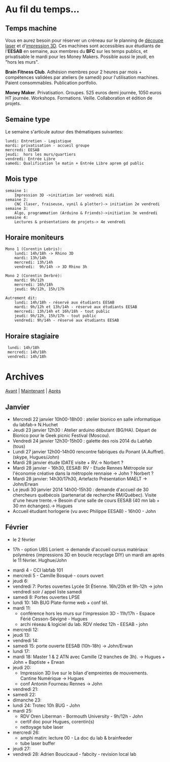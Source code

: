 # Au fil du temps...

## Temps machine
Vous en aurez besoin pour réserver un créneau sur le planning de [découpe laser](/calendar/machines/lasercut/Home) et d'[impression 3D](/calendar/machines/3dPrint/Home). Ces machines sont accessibles aux étudiants de l'**EESAB** en semaine, aux membres du **BFC** sur les temps publics, et privatisable le mardi pour les Money Makers. Possible aussi le jeudi, en "hors les murs".

**Brain Fitness Club**. Adhésion membres pour 2 heures par mois + compétences validées par ateliers (le samedi) pour l'utilisation machines. Paient consommables. Publication portfolio.

**Money Maker**. Privatisation. Groupes. 525 euros demi journée, 1050 euros HT journée. Workshops. Formations. Veille. Collaboration et édition de projets.



## Semaine type
Le semaine s'articule autour des thématiques suivantes:

    lundi: Entretien - Logistique
    mardi: privatisation - accueil groupe
    mercredi: EESAB
    jeudi:  hors les murs/quartiers
    vendredi: Entrée Libre
    samedi: Qualification le matin + Entrée Libre aprem gd public

## Mois type
    semaine 1:
        Impression 3D ->initiation 1er vendredi midi
    semaine 2:
        CNC (laser, fraiseuse, vynil & plotter)-> initiation 2e vendredi
    semaine 3:
        Algo, programmation (Arduino & Friends)->initiation 3e vendredi
    semaine 4:
        Lectures & présentations de projets-> 4e vendredi

## Horaire moniteurs
    Mono 1 (Corentin Lebris):
        lundi: 14h/18h -> Rhino 3D
        mardi: 13h/14h
        mercredi: 13h/14h
        vendredi:  9h/14h -> 3D Rhino 3h

    Mono 2 (Corentin Derbré):
        mardi: 9h/12h
        mercredi: 16h/18h
        jeudi: 9h/12h, 15h/17h

    Autrement dit:
        lundi: 14h/18h - réservé aux étudiants EESAB
        mardi: 9h/12h et 13h/14h - réservé aux étudiants EESAB
        mercredi: 13h/14h et 16h/18h - tout public
        jeudi: 9h/12h, 15h/17h - tout public
        vendredi: 9h/14h - réservé aux étudiants EESAB

## Horaire stagiaire
     lundi: 14h/18h
     mercredi: 14h/18h
     vendredi: 14h/18h
     


# Archives
[Avant](/calendar/timeline#Archives) | [Maintenant](/calendar/current) | [Après](/calendar/) 
## Janvier
- Mercredi 22 janvier 10h00-18h00 : atelier bionico en salle informatique du labfab-> N.Huchet
- Jeudi 23 janvier 12h30 : Atelier arduino débutant (BG/HA). Départ de Bionico pour le Geek picnic Festival (Moscou).
- Vendredi 24 janvier 12h30-15h00 : galette des rois 2014 du Labfab (tous)
- Lundi 27 janvier 12h00-14h00 rencontre fabriques du Ponant (A.Auffret).(skype, Hugues/John)
- Mardi 28 janvier étude IDATE visite + RV.-> Norbert ? 
- Mardi 28 janvier - 16h30, EESAB: RV - Etude Rennes Métropole sur l'économie créative dans la métropole rennaise -> John ? Norbert ?
- Mardi 28 janvier: 14h30/17h30, Artefacto  Présentation MAELT -> John/Erwan
- Le jeudi 30 janvier 2014 14h00-15h30 : demande d'accueil de 30 chercheurs québécois (partenariat de recherche RM/Québec). Visite d'une heure trente.-> Besoin d'une salle de cours EESAB (40 mn lab + 30 mn échanges).-> Hugues
- Accueil étudiant horlogerie (vu avec Philippe EESAB) - 16h00 - John

## Février
- le 2 février 
 * 17h - option UBS Lorient -> demande d'accueil cursus matériaux polymères (impressions 3D en boucle recyclage DIY) un mardi am après le 11 février.  Hughue/John
- mardi 4 - CCI labfab 101
- mercredi 5 - Camille Bosqué - cours ouvert
- jeudi 6: 
- vendredi 7: Portes ouvertes Lycée St Étienne. 16h/20h et 9h-12h -> john vendredi soir / appel liste samedi
- samedi 8: Portes ouvertes LPSE
- lundi 10: 14h BUG Plate-forme web + conf tél. 
- mardi 11: 
    - conférence hors les murs sur l'impression 3D - 11h/17h - Espace Férié Cesson-Sévigné - Hugues
    - archi réseau & logiciel du lab. RDV nledez 12h - EESAB - john
- mercredi 12:
- jeudi 13:
- vendredi 14:
- samedi 15: porte ouverte EESAB (10h-18h) -> John/Erwan
- lundi 17:
- mardi 18: Master 1 & 2 ATN avec Camille  (2 tranches de 3h). -> Hugues + John + Baptiste + Erwan
- jeudi 20:
   - Impression 3D live sur le bilan d'empreintes de mouvements. Cantine Numérique -> Hugues
   - conf Antonin Fourneau Rennes -> John
- vendredi 21:
- samedi 22:
- dimanche 23:
- lundi 24: Trotec 10h BUG - John 
- mardi 25: 
  - RDV Oren Liberman - Bormouth University - 9h/12h - John
  - certif doc pour Hugues, corentin(s)
  - nettoyage tube laser
- mercredi 26: 
  - amphi matin: lecture 00 - La doc du lab & brainfeeder
  - tube laser buffer
- jeudi 27: 
- vendredi 28: Adrien Boucicaud - fabcity - revision local lab